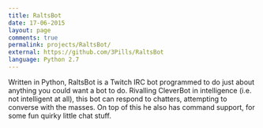 ```yaml
---
title: RaltsBot
date: 17-06-2015
layout: page
comments: true
permalink: projects/RaltsBot/
external: https://github.com/3Pills/RaltsBot
language: Python 2.7
---
```


<p>Written in Python, RaltsBot is a Twitch IRC bot programmed to do just about anything you could want a bot to do. Rivalling CleverBot in intelligence (i.e. not intelligent at all), this bot can respond to chatters, attempting to converse with the masses. On top of this he also has command support, for some fun quirky little chat stuff.</p>